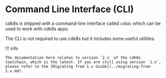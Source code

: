 # Command Line Interface (CLI)

cdk8s is shipped with a command-line interface called `cdk8s` which can be used
to work with cdk8s apps.

The CLI is not required to use cdk8s but it includes some useful utilities.

!!! info

    The documentation here relates to version `2.x` of the cdk8s toolchain, which is the latest. If you are still using version `1.x`, please refer to the [Migrating from 1.x Guide](../migrating-from-1.x.md).
